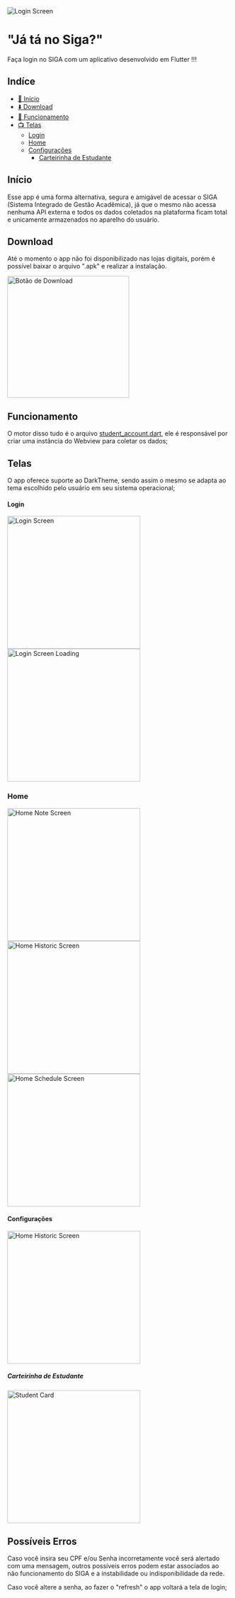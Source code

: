 <img src='https://github.com/matheusrmatias/SigaLogin/assets/115509118/a9d0d5a6-942b-4ad5-9924-12bd710e9c72' alt='Login Screen'>

# "Já tá no Siga?"

Faça login no SIGA com um aplicativo desenvolvido em Flutter !!!


## Indíce
- <a href="#início">🏁 Início</a>
- <a href="#download">⬇️ Download</a>
- <a href="#funcionamento">📱 Funcionamento</a>
- <a href="#telas">📺 Telas</a>
    - <a href="#login">Login</a>
    - <a href="#home">Home</a>
    - <a href="#configurações">Configurações</a>
        - <a href="#carteirinha-de-estudante">Carteirinha de Estudante</a>



## Início

Esse app é uma forma alternativa, segura e amigável de acessar o SIGA (Sistema Integrado de Gestão Acadêmica), já que o mesmo não acessa nenhuma API externa e todos os dados coletados na plataforma ficam total e unicamente armazenados no aparelho do usuário.

## Download
Até o momento o app não foi disponibilizado nas lojas digitais, porém é possível baixar o arquivo ".apk" e realizar a instalação.

<a href="https://github.com/matheusrmatias/SigaLogin/releases/download/v1.3.4/Ja_ta_no_Siga_v1.3.4.apk">
<img src='https://github.com/matheusrmatias/SigaLogin/assets/115509118/ff78b639-e577-4fdf-b62c-c8c7c8ddc8ba' width=275 alt="Botão de Download">
</a>


## Funcionamento

O motor disso tudo é o arquivo <a href="https://github.com/matheusrmatias/SigaLogin/blob/main/lib/src/services/student_account.dart">student_account.dart</a>, ele é responsável por criar uma instância do Webview para coletar os dados;

## Telas

O app oferece suporte ao DarkTheme, sendo assim o mesmo se adapta ao tema escolhido pelo usuário em seu sistema operacional;

#### Login

<img src='https://github.com/matheusrmatias/SigaLogin/assets/115509118/19281019-79b6-4de1-a13d-10eab8e6d815' alt='Login Screen' width=300>
<img src='https://github.com/matheusrmatias/SigaLogin/assets/115509118/65dd9bd3-e54a-4088-ad05-ea6758f14bbe' alt='Login Screen Loading' width=300>

### Home
<img src='https://github.com/matheusrmatias/SigaLogin/assets/115509118/97631b21-4d70-4af0-a75c-ebe0ea171a1c' alt='Home Note Screen' width=300>
<img src='https://github.com/matheusrmatias/SigaLogin/assets/115509118/6ca316d2-8db5-4a9b-b57a-7cdb2eac7236' alt='Home Historic Screen' width=300>
<img src='https://github.com/matheusrmatias/SigaLogin/assets/115509118/2e491f04-1400-451a-b3d0-01f1a4c77c6e' alt='Home Schedule Screen' width=300>

#### Configurações
<img src='https://github.com/matheusrmatias/SigaLogin/assets/115509118/51482b43-6a5e-4eb7-b776-82c449a24650' alt='Home Historic Screen' width=300>

##### Carteirinha de Estudante
<img src='https://github.com/matheusrmatias/SigaLogin/assets/115509118/fecc53c1-7048-4d44-b5ce-30e62138ba7c' alt='Student Card' width=300>

## Possíveis Erros

Caso você insira seu CPF e/ou Senha incorretamente você será alertado com uma mensagem, outros possíveis erros podem estar associados ao não funcionamento do SIGA e a instabilidade ou indisponibilidade da rede.

Caso você altere a senha, ao fazer o "refresh" o app voltará a tela de login;
